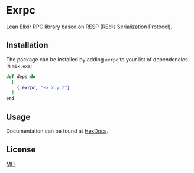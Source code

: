 # Exrpc

Lean Elixir RPC library based on RESP (REdis Serialization Protocol).

## Installation

The package can be installed by adding `exrpc` to your list of dependencies in `mix.exs`:

```elixir
def deps do
  [
    {:exrpc, "~> x.y.z"}
  ]
end
```

## Usage

Documentation can be found at [HexDocs](https://hexdocs.pm/exrpc).

## License

[MIT](LICENSE)
